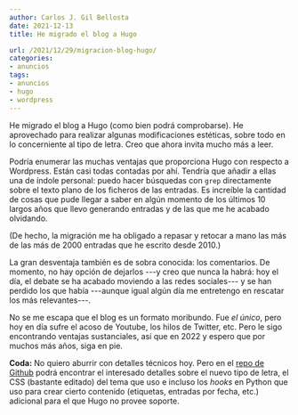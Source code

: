 ```yaml
---
author: Carlos J. Gil Bellosta
date: 2021-12-13
title: He migrado el blog a Hugo

url: /2021/12/29/migracion-blog-hugo/
categories:
- anuncios
tags:
- anuncios
- hugo
- wordpress
---
```


He migrado el blog a Hugo (como bien podrá comprobarse). He aprovechado para realizar algunas modificaciones estéticas, sobre todo en lo concerniente al tipo de letra. Creo que ahora invita mucho más a leer.

Podría enumerar las muchas ventajas que proporciona Hugo con respecto a Wordpress. Están casi todas contadas por ahí. Tendría que añadir a ellas una de índole personal: puedo hacer búsquedas con `grep` directamente sobre el texto plano de los ficheros de las entradas. Es increíble la cantidad de cosas que pude llegar a saber en algún momento de los últimos 10 largos años que llevo generando entradas y de las que me he acabado olvidando.

(De hecho, la migración me ha obligado a repasar y retocar a mano las más de las más de 2000 entradas que he escrito desde 2010.)

La gran desventaja también es de sobra conocida: los comentarios. De momento, no hay opción de dejarlos ---y creo que nunca la habrá: hoy el día, el debate se ha acabado moviendo a las redes sociales--- y se han perdido los que había ---aunque igual algún día me entretengo en rescatar los más relevantes---.

No se me escapa que el blog es un formato moribundo. Fue _el único_, pero hoy en día sufre el acoso de Youtube, los hilos de Twitter, etc. Pero le sigo encontrando ventajas sustanciales, así que en 2022 y espero que por muchos más años, siga en pie.

**Coda:** No quiero aburrir con detalles técnicos hoy. Pero en el [repo de Github](https://github.com/cjgb/datanalytics) podrá encontrar el interesado detalles sobre el nuevo tipo de letra, el CSS (bastante editado) del tema que uso e incluso los _hooks_ en Python que uso para crear cierto contenido (etiquetas, entradas por fecha, etc.) adicional para el que Hugo no provee soporte.

